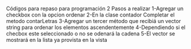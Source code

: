 Códigos para repaso para programación 2 
Pasos a realizar
1-Agregar un checkbox con la opcion ordenar
2-En la clase contador Completar el metodo contarLetras
3-Agregar un tercer método que recibiá un vector string para ordenar los elementos ascendentemente
4-Dependiendo si el checbox este seleccionado o no se odenará la cadena
5-El vector se mostrará en la lista ya provista en la vista
